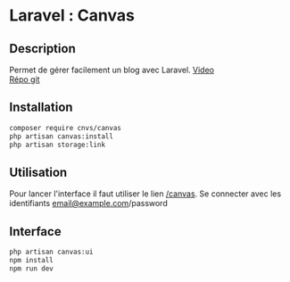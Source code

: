 # Laravel : Canvas

## Description

Permet de gérer facilement  un blog avec Laravel.
[Video](https://www.youtube.com/watch?v=Ghd75k-jQog&list=PLEhEHUEU3x5pcQJHE8WBLqlHt2o3q5O-f&index=17)  
[Répo git](https://github.com/cnvs/canvas#installation)

## Installation

```sh
composer require cnvs/canvas
php artisan canvas:install
php artisan storage:link
```

## Utilisation

Pour lancer l'interface il faut utiliser le lien [/canvas](http://localhost:8000/canvas).
Se connecter avec les identifiants email@example.com/password

## Interface

```sh
php artisan canvas:ui
npm install
npm run dev
```
